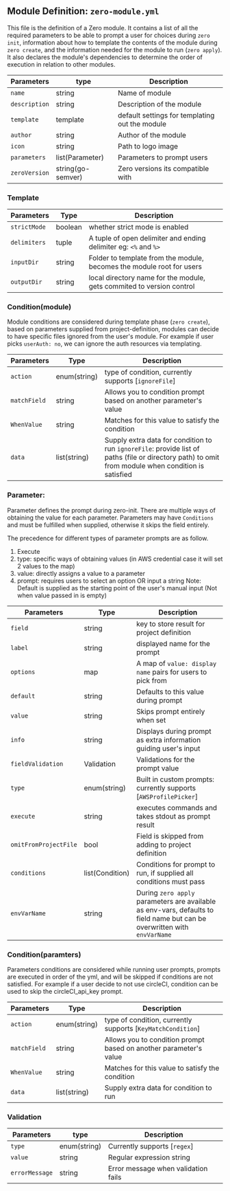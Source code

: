 ## Module Definition: `zero-module.yml`
This file is the definition of a Zero module. It contains a list of all the required parameters to be able to prompt a user for choices during `zero init`, information about how to template the contents of the module during `zero create`, and the information needed for the module to run (`zero apply`).
It also declares the module's  dependencies to determine the order of execution in relation to other modules.

| Parameters    | type             | Description                                      |
|---------------|------------------|--------------------------------------------------|
| `name`        | string           | Name of module                                   |
| `description` | string           | Description of the module                        |
| `template`    | template         | default settings for templating out the module   |
| `author`      | string           | Author of the module                             |
| `icon`        | string           | Path to logo image                               |
| `parameters`  | list(Parameter)  | Parameters to prompt users                       |
| `zeroVersion` | string(go-semver)| Zero versions its compatible with                |


### Template
| Parameters   | Type    | Description                                                           |
|--------------|---------|-----------------------------------------------------------------------|
| `strictMode` | boolean | whether strict mode is enabled                                        |
| `delimiters` | tuple   | A tuple of open delimiter and ending delimiter eg: `<%` and `%>`      |
| `inputDir`   | string  | Folder to template from the module, becomes the module root for users |
| `outputDir`  | string  | local directory name for the module, gets commited to version control |

### Condition(module)
Module conditions are considered during template phase (`zero create`), based on parameters supplied from project-definition,
modules can decide to have specific files ignored from the user's module. For example if user picks `userAuth: no`, we can ignore the auth resources via templating.

| Parameters   | Type         | Description                                                                                                                                           |
|--------------|--------------|-------------------------------------------------------------------------------------------------------------------------------------------------------|
| `action`     | enum(string) | type of condition, currently supports [`ignoreFile`]                                                                                                  |
| `matchField` | string       | Allows you to condition prompt based on another parameter's value                                                                                     |
| `WhenValue`  | string       | Matches for this value to satisfy the condition                                                                                                       |
| `data`       | list(string) | Supply extra data for condition to run   `ignoreFile`: provide list of paths (file or directory path) to omit from module when condition is satisfied |

### Parameter:
Parameter defines the prompt during zero-init.
There are multiple ways of obtaining the value for each parameter.
Parameters may have `Conditions` and must be fulfilled when supplied, otherwise it skips the field entirely.

The precedence for different types of parameter prompts are as follow.
1. Execute
2. type: specific ways of obtaining values (in AWS credential case it will set 2 values to the map)
3. value: directly assigns a value to a parameter
4. prompt: requires users to select an option OR input a string
Note: Default is supplied as the starting point of the user's manual input (Not when value passed in is empty)

| Parameters            | Type            | Description                                                                                                               |
|-----------------------|-----------------|---------------------------------------------------------------------------------------------------------------------------|
| `field`               | string          | key to store result for project definition                                                                                |
| `label`               | string          | displayed name for the prompt                                                                                             |
| `options`             | map             | A map of `value: display name` pairs for users to pick from                                                               |
| `default`             | string          | Defaults to this value during prompt                                                                                      |
| `value`               | string          | Skips prompt entirely when set                                                                                            |
| `info`                | string          | Displays during prompt as extra information guiding user's input                                                          |
| `fieldValidation`     | Validation      | Validations for the prompt value                                                                                          |
| `type`                | enum(string)    | Built in custom prompts: currently supports [`AWSProfilePicker`]                                                          |
| `execute`             | string          | executes commands and takes stdout as prompt result                                                                       |
| `omitFromProjectFile` | bool            | Field is skipped from adding to project definition                                                                        |
| `conditions`          | list(Condition) | Conditions for prompt to run, if supplied all conditions must pass                                                        |
| `envVarName`          | string          | During `zero apply` parameters are available as env-vars, defaults to field name but can be overwritten with `envVarName` |

### Condition(paramters)
Parameters conditions are considered while running user prompts, prompts are
executed in order of the yml, and will be skipped if conditions are not satisfied.
For example if a user decide to not use circleCI, condition can be used to skip the circleCI_api_key prompt.

| Parameters   | Type         | Description                                                       |
|--------------|--------------|-------------------------------------------------------------------|
| `action`     | enum(string) | type of condition, currently supports [`KeyMatchCondition`]         |
| `matchField` | string       | Allows you to condition prompt based on another parameter's value |
| `WhenValue`  | string       | Matches for this value to satisfy the condition                   |
| `data`       | list(string) | Supply extra data for condition to run                            |

### Validation

| Parameters     | type         | Description                         |
|----------------|--------------|-------------------------------------|
| `type`         | enum(string) | Currently supports [`regex`]          |
| `value`        | string       | Regular expression string           |
| `errorMessage` | string       | Error message when validation fails |
